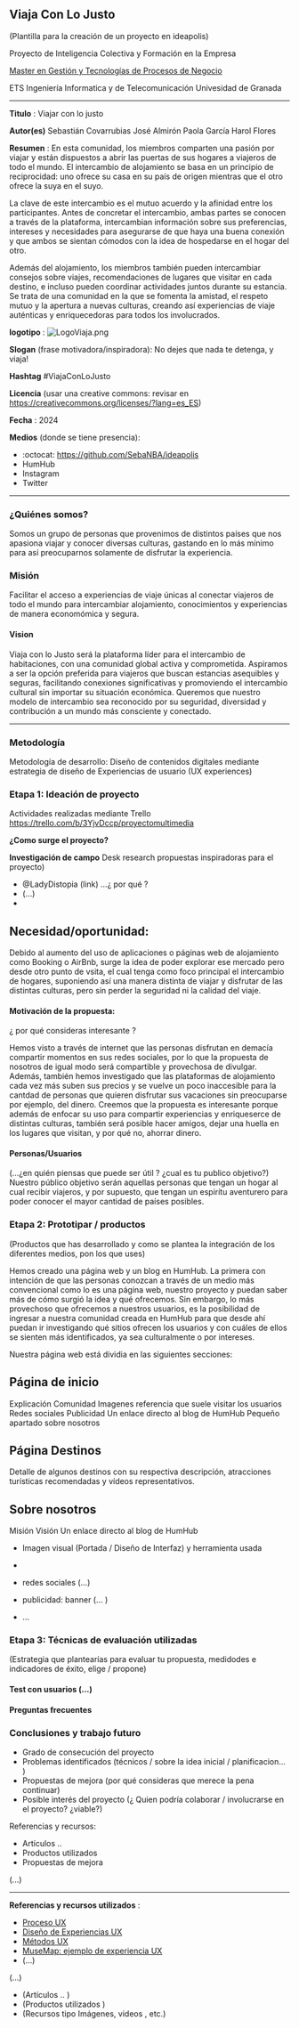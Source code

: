 ## Viaja Con Lo Justo

(Plantilla para la creación de un proyecto en ideapolis)

Proyecto de Inteligencia Colectiva y Formación en la Empresa 

[Master en Gestión y Tecnologías de Procesos de Negocio](https://masteres.ugr.es/mbagestiontic/)

ETS Ingeniería Informatica y de Telecomunicación Univesidad de Granada  

----

**Titulo** : Viajar con lo justo

**Autor(es)** 
Sebastián Covarrubias
José Almirón
Paola García
Harol Flores

**Resumen** : En esta comunidad, los miembros comparten una pasión por viajar y están dispuestos a abrir las puertas de sus hogares a viajeros de todo el mundo. El intercambio de alojamiento se basa en un principio de reciprocidad: uno ofrece su casa en su país de origen mientras que el otro ofrece la suya en el suyo. 

La clave de este intercambio es el mutuo acuerdo y la afinidad entre los participantes. Antes de concretar el intercambio, ambas partes se conocen a través de la plataforma, intercambian información sobre sus preferencias, intereses y necesidades para asegurarse de que haya una buena conexión y que ambos se sientan cómodos con la idea de hospedarse en el hogar del otro. 

Además del alojamiento, los miembros también pueden intercambiar consejos sobre viajes, recomendaciones de lugares que visitar en cada destino, e incluso pueden coordinar actividades juntos durante su estancia. Se trata de una comunidad en la que se fomenta la amistad, el respeto mutuo y la apertura a nuevas culturas, creando así experiencias de viaje auténticas y enriquecedoras para todos los involucrados.

**logotipo** :  ![LogoViaja.png](LogoViaja.png)

**Slogan** (frase motivadora/inspiradora): No dejes que nada te detenga, y viaja!

**Hashtag**  #ViajaConLoJusto

**Licencia**    (usar una creative commons: revisar en https://creativecommons.org/licenses/?lang=es_ES) 

**Fecha** : 2024

**Medios** (donde se tiene presencia): 

*  :octocat: https://github.com/SebaNBA/ideapolis 
* HumHub 
* Instagram
* Twitter

----

### ¿Quiénes somos?

Somos un grupo de personas que provenimos de distintos países que nos apasiona viajar y conocer diversas culturas, gastando en lo más mínimo para así preocuparnos solamente de disfrutar la experiencia.

### Misión

Facilitar el acceso a experiencias de viaje únicas al conectar viajeros de todo el mundo para intercambiar alojamiento, conocimientos y experiencias de manera economómica y segura.

#### Vision

Viaja con lo Justo  será la plataforma líder para el intercambio de habitaciones, con una comunidad global activa y comprometida. Aspiramos a ser la opción preferida para viajeros que buscan estancias asequibles y seguras, facilitando conexiones significativas y promoviendo el intercambio cultural sin importar su situación económica. Queremos que nuestro modelo de intercambio sea reconocido por su seguridad, diversidad y contribución a un mundo más consciente y conectado.


----- 

### Metodología

Metodología de desarrollo: Diseño de contenidos digitales mediante estrategia de diseño de Experiencias de usuario (UX experiences) 

### Etapa 1: Ideación de proyecto 

Actividades realizadas mediante Trello https://trello.com/b/3YjvDccp/proyectomultimedia

**¿Como surge el proyecto?**

**Investigación de campo**   Desk research propuestas inspiradoras para el proyecto) 

* @LadyDistopia (link) ...¿ por qué ?
* (...)
* 


## Necesidad/oportunidad:
Debido al aumento del uso de aplicaciones o páginas web de alojamiento como Booking o AirBnb, surge la idea de poder explorar ese mercado pero desde otro punto de vsita, el cual tenga como foco principal el intercambio de hogares, suponiendo así una manera distinta de viajar y disfrutar de las distintas culturas, pero sin perder la seguridad ni la calidad del viaje.

#### Motivación de la propuesta: 

¿ por qué consideras interesante ?

Hemos visto a través de internet que las personas disfrutan en demacía compartir momentos en sus redes sociales, por lo que la propuesta de nosotros de igual modo será compartible y provechosa de divulgar.
Además, también hemos investigado que las plataformas de alojamiento cada vez más suben sus precios y se vuelve un poco inaccesible para la cantdad de personas que quieren disfrutar sus vacaciones sin preocuparse por ejemplo, del dinero.
Creemos que la propuesta es interesante porque además de enfocar su uso para compartir experiencias y enriqueserce de distintas culturas, también será posible hacer amigos, dejar una huella en los lugares que visitan, y por qué no, ahorrar dinero.

#### Personas/Usuarios
(...¿en quién piensas que puede ser útil ? ¿cual es tu publico objetivo?) 
Nuestro público objetivo serán aquellas personas que tengan un hogar al cual recibir viajeros, y por supuesto, que tengan un espirítu aventurero para poder conocer el mayor cantidad de países posibles.


### Etapa 2: Prototipar / productos 

(Productos que has desarrollado y como se plantea la integración de los diferentes medios, pon los que uses) 

Hemos creado una página web y un blog en HumHub. La primera con intención de que las personas conozcan a través de un medio más convencional como lo es una página web, nuestro proyecto y puedan saber más de cómo surgió la idea y qué ofrecemos.
Sin embargo, lo más provechoso que ofrecemos a nuestros usuarios, es la posibilidad de ingresar a nuestra comunidad creada en HumHub para que desde ahí puedan ir investigando qué sitios ofrecen los usuarios y con cuáles de ellos se sienten más identificados, ya sea culturalmente o por intereses.

Nuestra página web está dividia en las siguientes secciones:

## Página de inicio
Explicación Comunidad
Imagenes referencia que suele visitar los usuarios
Redes sociales
Publicidad
Un enlace directo al blog de HumHub
Pequeño apartado sobre nosotros


## Página Destinos
Detalle de algunos destinos con su respectiva descripción, atracciones turísticas recomendadas y vídeos representativos.

## Sobre nosotros
Misión
Visión
Un enlace directo al blog de HumHub


* Imagen visual (Portada / Diseño de Interfaz) y herramienta usada

* 

* redes sociales (...) 

* publicidad: banner (... ) 

* ...

### Etapa 3: Técnicas de evaluación utilizadas

(Estrategia que plantearías para evaluar tu propuesta, medidodes e indicadores de éxito, elige / propone) 

#### Test con usuarios (...) 



#### Preguntas frecuentes



### Conclusiones y trabajo futuro


* Grado de consecución del proyecto 
* Problemas identificados  (técnicos / sobre la idea inicial / planificacion… ) 
* Propuestas de mejora (por qué consideras que merece la pena continuar)
* Posible interés del proyecto (¿ Quien podría  colaborar / involucrarse en el proyecto? ¿viable?)


Referencias y recursos: 

* Artículos ..  
* Productos utilizados  
* Propuestas de mejora

(...)






----

**Referencias y recursos utilizados** :

* [Proceso UX](https://uxmastery.com/resources/process/)
* [Diseño de Experiencias UX](http://www.nosolousabilidad.com/articulos/uxd.htm) 
* [Métodos UX](https://mgea.github.io/UX-DIU-Checklist/index.html) 
* [MuseMap: ejemplo de experiencia UX](https://blog.prototypr.io/musemap-street-art-app-ux-case-study-9bec6a99823b) 
* (...) 

(...)
* (Artículos ..  )
* (Productos utilizados ) 
* (Recursos tipo Imágenes, videos , etc.) 





